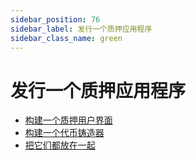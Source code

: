 ```yaml
---
sidebar_position: 76
sidebar_label: 发行一个质押应用程序
sidebar_class_name: green
---
```


# 发行一个质押应用程序

- [构建一个质押用户界面](./build-a-staking-ui/README.md)
- [构建一个代币铸造器](./build-a-token-minter/README.md)
- [把它们都放在一起](./put-it-all-together/README.md)
